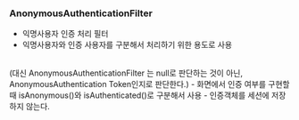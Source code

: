### AnonymousAuthenticationFilter
- 익명사용자 인증 처리 필터
- 익명사용자와 인증 사용자를 구분해서 처리하기 위한 용도로 사용
<br>
(대신 AnonymousAuthenticationFilter 는 null로 판단하는 것이 아닌, AnonymousAuthentication Token인지로 판단한다.)
- 화면에서 인증 여부를 구현할 때 isAnonymous()와 isAuthenticated()로 구분해서 사용
- 인증객체를 세션에 저장하지 않는다.
